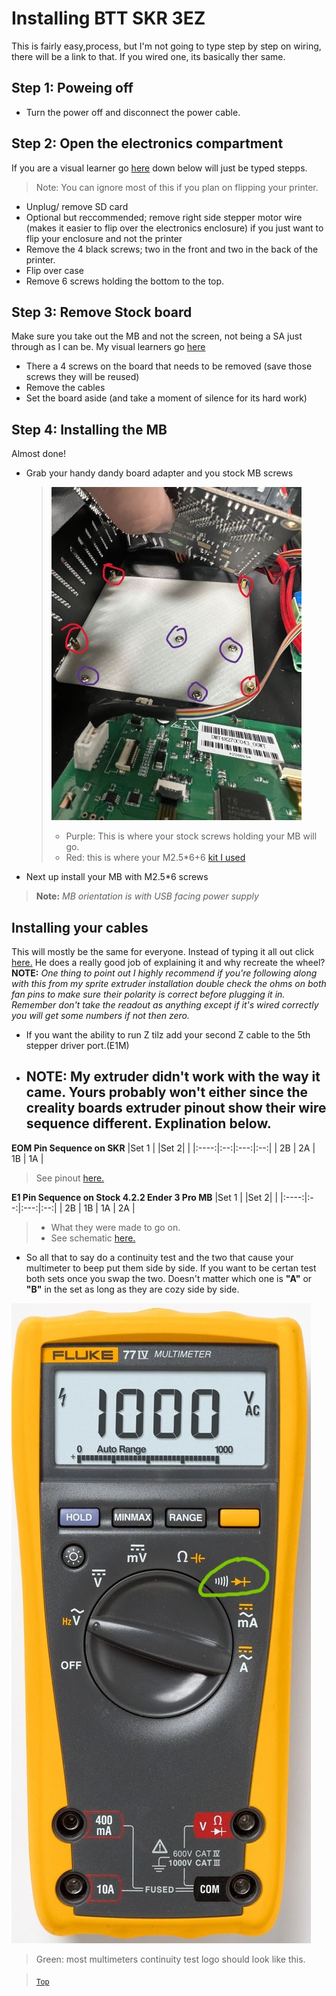 # Installing BTT SKR 3EZ
This is fairly easy,process, but I'm not going to type step by step on wiring, there will be a link to that. If you wired one, its basically ther same.

## Step 1: Poweing off
* Turn the power off and disconnect the power cable.


## Step 2: Open the electronics compartment
If you are a visual learner go [here](https://youtu.be/l7mxGVF-QGE?t=86) down below will just be typed stepps.
> Note: You can ignore most of this if you plan on flipping your printer.
* Unplug/ remove SD card
* Optional but reccommended; remove right side stepper motor wire (makes it easier to flip over the electronics enclosure) if you just want to flip your enclosure and not the printer
* Remove the 4 black screws; two in the front and two in the back of the printer.
* Flip over case
* Remove 6 screws holding the bottom to the top.

## Step 3: Remove Stock board
Make sure you take out the MB and not the screen, not being a SA just through as I can be. My visual learners go [here](https://youtu.be/l7mxGVF-QGE?t=171)

* There a 4 screws on the board that needs to be removed (save those screws they will be reused)
* Remove the cables
* Set the board aside (and take a moment of silence for its hard work)

## Step 4: Installing the MB
Almost done! 

* Grab your handy dandy board adapter and you stock MB screws
    > ![MB Adapter](../Files/SKR%20mounitng%20location.jpg)
    > * Purple: This is where your stock screws holding your MB will go.
    > * Red: this is where your M2.5*6+6 [kit I used](https://amzn.to/3JkD8qF)
* Next up install your MB with M2.5*6 screws 
> **Note:** *MB orientation is with USB facing power supply*

## Installing your cables
This will mostly be the same for everyone. Instead of typing it all out click [here.](https://youtu.be/r9fsRMXb5X0?t=550) He does a really good job of explaining it and why recreate the wheel?
 **NOTE:** *One thing to point out I highly recommend if you're following along with this from my sprite extruder installation double check the ohms on both fan pins to make sure their polarity is correct before plugging it in. Remember don't take the readout as anything except if it's wired correctly you will get some numbers if not then zero.*

* If you want the ability to run Z tilz add your second Z cable to the 5th stepper driver port.(E1M)

* ## **NOTE:** My extruder didn't work with the way it came. Yours probably won't either since the creality boards extruder pinout show their wire sequence different. Explination below.

**EOM Pin Sequence on SKR**
|Set 1 |    |Set 2|    |
|:----:|:--:|:---:|:--:|
| 2B   | 2A |  1B | 1A |

> See pinout [here.](../Files/BIGTREETECH%20SKR%203%20EZ%20Pinout.jpg)

**E1 Pin Sequence on Stock 4.2.2 Ender 3 Pro MB**
|Set 1 |    |Set 2|    |
|:----:|:--:|:---:|:--:|
| 2B   | 1B |  1A | 2A |
> * What they were made to go on.
> * See schematic [here.](../Files/Creality%204.2.2%20Schematic-1.png)

* So all that to say do a continuity test and the two that cause your multimeter to beep put them side by side. If you want to be certan test both sets once you swap the two. Doesn't matter which one is **"A"** or **"B"** in the set as long as they are cozy side by side.

![Alt text](../Files/Fluke%20multimeter.jpg)
> Green: most multimeters continuity test logo should look like this.

> <sub>[Top](#installing-btt-skr-3ez)
